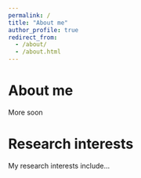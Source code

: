 ```yaml
---
permalink: /
title: "About me"
author_profile: true
redirect_from: 
  - /about/
  - /about.html
---
```



About me 
======
More soon 

Research interests
======
My research interests include...